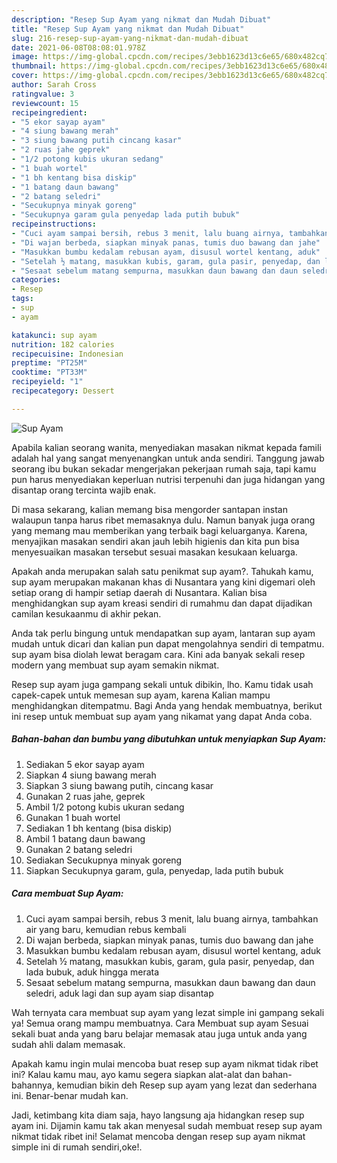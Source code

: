 ```yaml
---
description: "Resep Sup Ayam yang nikmat dan Mudah Dibuat"
title: "Resep Sup Ayam yang nikmat dan Mudah Dibuat"
slug: 216-resep-sup-ayam-yang-nikmat-dan-mudah-dibuat
date: 2021-06-08T08:08:01.978Z
image: https://img-global.cpcdn.com/recipes/3ebb1623d13c6e65/680x482cq70/sup-ayam-foto-resep-utama.jpg
thumbnail: https://img-global.cpcdn.com/recipes/3ebb1623d13c6e65/680x482cq70/sup-ayam-foto-resep-utama.jpg
cover: https://img-global.cpcdn.com/recipes/3ebb1623d13c6e65/680x482cq70/sup-ayam-foto-resep-utama.jpg
author: Sarah Cross
ratingvalue: 3
reviewcount: 15
recipeingredient:
- "5 ekor sayap ayam"
- "4 siung bawang merah"
- "3 siung bawang putih cincang kasar"
- "2 ruas jahe geprek"
- "1/2 potong kubis ukuran sedang"
- "1 buah wortel"
- "1 bh kentang bisa diskip"
- "1 batang daun bawang"
- "2 batang seledri"
- "Secukupnya minyak goreng"
- "Secukupnya garam gula penyedap lada putih bubuk"
recipeinstructions:
- "Cuci ayam sampai bersih, rebus 3 menit, lalu buang airnya, tambahkan air yang baru, kemudian rebus kembali"
- "Di wajan berbeda, siapkan minyak panas, tumis duo bawang dan jahe"
- "Masukkan bumbu kedalam rebusan ayam, disusul wortel kentang, aduk"
- "Setelah ½ matang, masukkan kubis, garam, gula pasir, penyedap, dan lada bubuk, aduk hingga merata"
- "Sesaat sebelum matang sempurna, masukkan daun bawang dan daun seledri, aduk lagi dan sup ayam siap disantap"
categories:
- Resep
tags:
- sup
- ayam

katakunci: sup ayam 
nutrition: 182 calories
recipecuisine: Indonesian
preptime: "PT25M"
cooktime: "PT33M"
recipeyield: "1"
recipecategory: Dessert

---
```



![Sup Ayam](https://img-global.cpcdn.com/recipes/3ebb1623d13c6e65/680x482cq70/sup-ayam-foto-resep-utama.jpg)

Apabila kalian seorang wanita, menyediakan masakan nikmat kepada famili adalah hal yang sangat menyenangkan untuk anda sendiri. Tanggung jawab seorang ibu bukan sekadar mengerjakan pekerjaan rumah saja, tapi kamu pun harus menyediakan keperluan nutrisi terpenuhi dan juga hidangan yang disantap orang tercinta wajib enak.

Di masa  sekarang, kalian memang bisa mengorder santapan instan walaupun tanpa harus ribet memasaknya dulu. Namun banyak juga orang yang memang mau memberikan yang terbaik bagi keluarganya. Karena, menyajikan masakan sendiri akan jauh lebih higienis dan kita pun bisa menyesuaikan masakan tersebut sesuai masakan kesukaan keluarga. 



Apakah anda merupakan salah satu penikmat sup ayam?. Tahukah kamu, sup ayam merupakan makanan khas di Nusantara yang kini digemari oleh setiap orang di hampir setiap daerah di Nusantara. Kalian bisa menghidangkan sup ayam kreasi sendiri di rumahmu dan dapat dijadikan camilan kesukaanmu di akhir pekan.

Anda tak perlu bingung untuk mendapatkan sup ayam, lantaran sup ayam mudah untuk dicari dan kalian pun dapat mengolahnya sendiri di tempatmu. sup ayam bisa diolah lewat beragam cara. Kini ada banyak sekali resep modern yang membuat sup ayam semakin nikmat.

Resep sup ayam juga gampang sekali untuk dibikin, lho. Kamu tidak usah capek-capek untuk memesan sup ayam, karena Kalian mampu menghidangkan ditempatmu. Bagi Anda yang hendak membuatnya, berikut ini resep untuk membuat sup ayam yang nikamat yang dapat Anda coba.

<!--inarticleads1-->

##### Bahan-bahan dan bumbu yang dibutuhkan untuk menyiapkan Sup Ayam:

1. Sediakan 5 ekor sayap ayam
1. Siapkan 4 siung bawang merah
1. Siapkan 3 siung bawang putih, cincang kasar
1. Gunakan 2 ruas jahe, geprek
1. Ambil 1/2 potong kubis ukuran sedang
1. Gunakan 1 buah wortel
1. Sediakan 1 bh kentang (bisa diskip)
1. Ambil 1 batang daun bawang
1. Gunakan 2 batang seledri
1. Sediakan Secukupnya minyak goreng
1. Siapkan Secukupnya garam, gula, penyedap, lada putih bubuk




<!--inarticleads2-->

##### Cara membuat Sup Ayam:

1. Cuci ayam sampai bersih, rebus 3 menit, lalu buang airnya, tambahkan air yang baru, kemudian rebus kembali
1. Di wajan berbeda, siapkan minyak panas, tumis duo bawang dan jahe
1. Masukkan bumbu kedalam rebusan ayam, disusul wortel kentang, aduk
1. Setelah ½ matang, masukkan kubis, garam, gula pasir, penyedap, dan lada bubuk, aduk hingga merata
1. Sesaat sebelum matang sempurna, masukkan daun bawang dan daun seledri, aduk lagi dan sup ayam siap disantap




Wah ternyata cara membuat sup ayam yang lezat simple ini gampang sekali ya! Semua orang mampu membuatnya. Cara Membuat sup ayam Sesuai sekali buat anda yang baru belajar memasak atau juga untuk anda yang sudah ahli dalam memasak.

Apakah kamu ingin mulai mencoba buat resep sup ayam nikmat tidak ribet ini? Kalau kamu mau, ayo kamu segera siapkan alat-alat dan bahan-bahannya, kemudian bikin deh Resep sup ayam yang lezat dan sederhana ini. Benar-benar mudah kan. 

Jadi, ketimbang kita diam saja, hayo langsung aja hidangkan resep sup ayam ini. Dijamin kamu tak akan menyesal sudah membuat resep sup ayam nikmat tidak ribet ini! Selamat mencoba dengan resep sup ayam nikmat simple ini di rumah sendiri,oke!.

